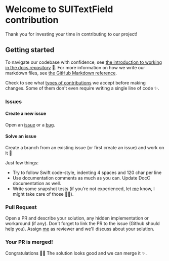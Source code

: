 # Welcome to SUITextField contribution

Thank you for investing your time in contributing to our project!

## Getting started

To navigate our codebase with confidence, see [the introduction to working in the docs repository](/contributing/working-in-docs-repository.md) :confetti_ball:. For more information on how we write our markdown files, see [the GitHub Markdown reference](contributing/content-markup-reference.md).

Check to see what [types of contributions](/contributing/types-of-contributions.md) we accept before making changes. Some of them don't even require writing a single line of code :sparkles:.

### Issues

#### Create a new issue

Open an [issue](https://github.com/ricocrescenzio95/SUITextField/issues/new?assignees=ricocrescenzio95&labels=enhancement&template=feature_request.md&title=%5BNEW%5D) or a [bug](https://github.com/ricocrescenzio95/SUITextField/issues/new?assignees=ricocrescenzio95&labels=enhancement&template=feature_request.md&title=%5BNEW%5D).

#### Solve an issue

Create a branch from an existing issue (or first create an issue) and work on it 🥳

Just few things:

- Try to follow Swift code-style, indenting 4 spaces and 120 char per line
- Use documentation comments as much as you can. Update DocC documentation as well.
- Write some snapshot tests (if you're not experienced, let [me](https://github.com/ricocrescenzio95) know, I might take care of those ✌🏻).

### Pull Request

Open a PR and describe your solution, any hidden implementation or workaround (if any).
Don't forget to link the PR to the issue (Github should help you). Assign [me](https://github.com/ricocrescenzio95) as 
reviewer and we'll discuss about your solution.

### Your PR is merged!

Congratulations :tada::tada: The solution looks good and we can merge it :sparkles:.
